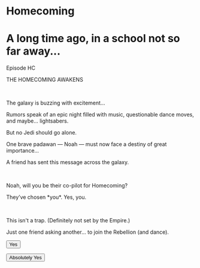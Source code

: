 # Homecoming
<div class="stars"></div>

<h1>A long time ago, in a school not so far away...</h1>

<div class="crawl" id="crawlText">

<p>Episode HC</p>

<p>THE HOMECOMING AWAKENS</p>

<br>

<p>The galaxy is buzzing with excitement...</p>

<p>Rumors speak of an epic night filled with music, questionable dance moves, and maybe... lightsabers.</p>

<p>But no Jedi should go alone.</p>

<p>One brave padawan — Noah — must now face a destiny of great importance...</p>

<p>A friend has sent this message across the galaxy.</p>

<br>

<p>Noah, will you be their co-pilot for Homecoming?</p>

<p>They’ve chosen *you*. Yes, you.</p>

<br>

<p>This isn't a trap. (Definitely not set by the Empire.)</p>

<p>Just one friend asking another... to join the Rebellion (and dance).</p>

</div>

<div class="button-container" id="buttons">

<button onclick="playSaber(); alert('YAY! See you at the dance, co-pilot 🚀')">Yes</button>

<button onclick="playSaber(); alert('You had no choice anyway — it’s your destiny 💫')">Absolutely Yes</button>

</div>

<!-- Star Wars Theme Music -->

<audio id="themeMusic" autoplay loop>

<source src="https://cdn.pixabay.com/download/audio/2022/08/26/audio_2b7f4c9f13.mp3?filename=star-wars-theme-song-116973.mp3" type="audio/mpeg">

Your browser does not support the audio element.

</audio>

<!-- Lightsaber Sound -->

<audio id="saberSound">

<source src="https://cdn.pixabay.com/download/audio/2021/08/08/audio_78fc74c5ae.mp3?filename=lightsaber-on-14044.mp3" type="audio/mpeg">

</audio>

